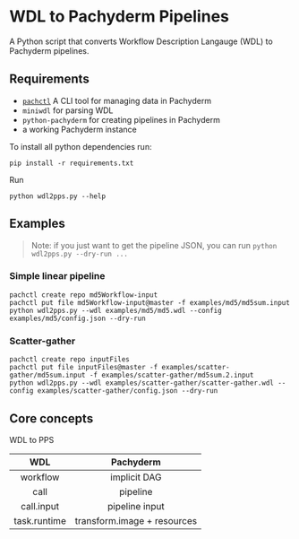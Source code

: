 # WDL to Pachyderm Pipelines

A Python script that converts Workflow Description Langauge (WDL) to Pachyderm pipelines.

## Requirements

- [`pachctl`](https://docs.pachyderm.com/2.0.x-rc/getting_started/local_installation/#install-pachctl) A CLI tool for managing data in Pachyderm
- `miniwdl` for parsing WDL
- `python-pachyderm` for creating pipelines in Pachyderm
- a working Pachyderm instance

To install all python dependencies run:
```
pip install -r requirements.txt
```

Run
```
python wdl2pps.py --help
```

## Examples

> Note: if you just want to get the pipeline JSON, you can run `python wdl2pps.py --dry-run ...`

### Simple linear pipeline

```
pachctl create repo md5Workflow-input
pachctl put file md5Workflow-input@master -f examples/md5/md5sum.input
python wdl2pps.py --wdl examples/md5/md5.wdl --config examples/md5/config.json --dry-run
```

### Scatter-gather

```
pachctl create repo inputFiles
pachctl put file inputFiles@master -f examples/scatter-gather/md5sum.input -f examples/scatter-gather/md5sum.2.input
python wdl2pps.py --wdl examples/scatter-gather/scatter-gather.wdl --config examples/scatter-gather/config.json --dry-run
```

## Core concepts

WDL to PPS

| WDL                 | Pachyderm                     |
|:-------------------:|:-----------------------------:|
| workflow            | implicit DAG                  |
| call                | pipeline                      |
| call.input          | pipeline input                |
| task.runtime        | transform.image + resources   |

